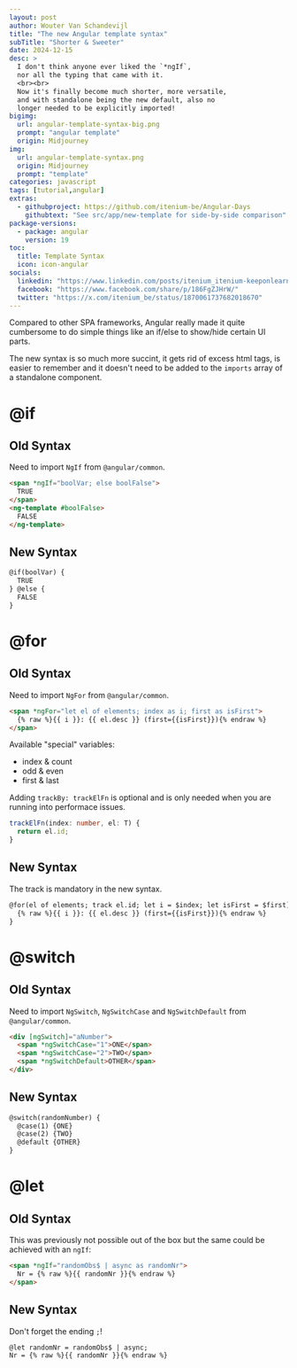 ```yaml
---
layout: post
author: Wouter Van Schandevijl
title: "The new Angular template syntax"
subTitle: "Shorter & Sweeter"
date: 2024-12-15
desc: >
  I don't think anyone ever liked the `*ngIf`,
  nor all the typing that came with it.
  <br><br>
  Now it's finally become much shorter, more versatile,
  and with standalone being the new default, also no
  longer needed to be explicitly imported!
bigimg:
  url: angular-template-syntax-big.png
  prompt: "angular template"
  origin: Midjourney
img:
  url: angular-template-syntax.png
  origin: Midjourney
  prompt: "template"
categories: javascript
tags: [tutorial,angular]
extras:
  - githubproject: https://github.com/itenium-be/Angular-Days
    githubtext: "See src/app/new-template for side-by-side comparison"
package-versions:
  - package: angular
    version: 19
toc:
  title: Template Syntax
  icon: icon-angular
socials:
  linkedin: "https://www.linkedin.com/posts/itenium_itenium-keeponlearning-itdevelopment-activity-7275827773707829248-edGh"
  facebook: "https://www.facebook.com/share/p/186FgZJHrW/"
  twitter: "https://x.com/itenium_be/status/1870061737682018670"
---
```


Compared to other SPA frameworks, Angular really made it quite
cumbersome to do simple things like an if/else to show/hide
certain UI parts.

The new syntax is so much more succint, it gets rid of excess
html tags, is easier to remember and it doesn't need to be
added to the `imports` array of a standalone component.

<!--more-->

# @if

## Old Syntax

Need to import `NgIf` from `@angular/common`.

```html
<span *ngIf="boolVar; else boolFalse">
  TRUE
</span>
<ng-template #boolFalse>
  FALSE
</ng-template>
```

## New Syntax

```html
@if(boolVar) {
  TRUE
} @else {
  FALSE
}
```

# @for

## Old Syntax

Need to import `NgFor` from `@angular/common`. 

```html
<span *ngFor="let el of elements; index as i; first as isFirst">
  {% raw %}{{ i }}: {{ el.desc }} (first={{isFirst}}){% endraw %}
</span>
```

Available "special" variables:
- index & count
- odd & even
- first & last

Adding `trackBy: trackElFn` is optional
and is only needed when you are running into performace issues.

```ts
trackElFn(index: number, el: T) {
  return el.id;
}
```


## New Syntax

The track is mandatory in the new syntax.

```html
@for(el of elements; track el.id; let i = $index; let isFirst = $first) {
  {% raw %}{{ i }}: {{ el.desc }} (first={{isFirst}}){% endraw %}
}
```

# @switch

## Old Syntax

Need to import `NgSwitch`, `NgSwitchCase` and `NgSwitchDefault` from `@angular/common`.

```html
<div [ngSwitch]="aNumber">
  <span *ngSwitchCase="1">ONE</span>
  <span *ngSwitchCase="2">TWO</span>
  <span *ngSwitchDefault>OTHER</span>
</div>
```

## New Syntax

```html
@switch(randomNumber) {
  @case(1) {ONE}
  @case(2) {TWO}
  @default {OTHER}
}
```

# @let

## Old Syntax

This was previously not possible out of the box but the
same could be achieved with an `ngIf`:

```html
<span *ngIf="randomObs$ | async as randomNr">
  Nr = {% raw %}{{ randomNr }}{% endraw %}
</span>
```


## New Syntax

Don't forget the ending `;`!

```html
@let randomNr = randomObs$ | async;
Nr = {% raw %}{{ randomNr }}{% endraw %}
```
